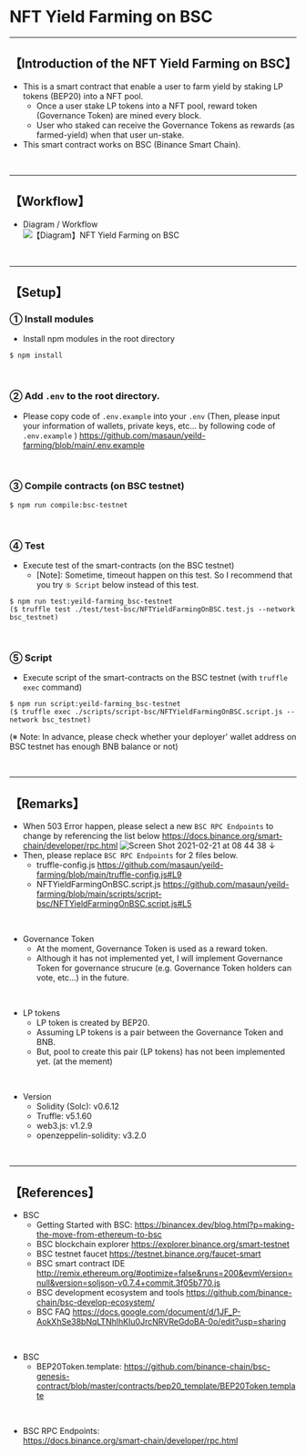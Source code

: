 # NFT Yield Farming on BSC

---

## 【Introduction of the NFT Yield Farming on BSC】

-   This is a smart contract that enable a user to farm yield by staking LP tokens (BEP20) into a NFT pool.
    -   Once a user stake LP tokens into a NFT pool, reward token (Governance Token) are mined every block.
    -   User who staked can receive the Governance Tokens as rewards (as farmed-yield) when that user un-stake.
-   This smart contract works on BSC (Binance Smart Chain).

&nbsp;

---

## 【Workflow】

-   Diagram / Workflow  
    ![【Diagram】NFT Yield Farming on BSC](https://user-images.githubusercontent.com/19357502/108629603-1888a900-74a4-11eb-9337-581f757d7b4c.jpg)

&nbsp;

---

## 【Setup】

### ① Install modules

-   Install npm modules in the root directory

```
$ npm install
```

<br>

### ② Add `.env` to the root directory.

-   Please copy code of `.env.example` into your `.env`
    (Then, please input your information of wallets, private keys, etc... by following code of `.env.example` )
    https://github.com/masaun/yeild-farming/blob/main/.env.example

<br>

### ③ Compile contracts (on BSC testnet)

```
$ npm run compile:bsc-testnet
```

<br>

### ④ Test

-   Execute test of the smart-contracts (on the BSC testnet)
    -   [Note]: Sometime, timeout happen on this test. So I recommend that you try `⑤ Script` below instead of this test.

```
$ npm run test:yeild-farming_bsc-testnet
($ truffle test ./test/test-bsc/NFTYieldFarmingOnBSC.test.js --network bsc_testnet)
```

<br>

### ⑤ Script

-   Execute script of the smart-contracts on the BSC testnet (with `truffle exec` command)

```
$ npm run script:yeild-farming_bsc-testnet
($ truffle exec ./scripts/script-bsc/NFTYieldFarmingOnBSC.script.js --network bsc_testnet)
```

(※ Note: In advance, please check whether your deployer' wallet address on BSC testnet has enough BNB balance or not)

&nbsp;

---

## 【Remarks】

-   When 503 Error happen, please select a new `BSC RPC Endpoints` to change by referencing the list below
    https://docs.binance.org/smart-chain/developer/rpc.html
    ![Screen Shot 2021-02-21 at 08 44 38](https://user-images.githubusercontent.com/19357502/108611369-64463e80-7421-11eb-9e56-166a3321ca22.png)
    ↓
-   Then, please replace `BSC RPC Endpoints` for 2 files below.
    -   truffle-config.js
        https://github.com/masaun/yeild-farming/blob/main/truffle-config.js#L9
    -   NFTYieldFarmingOnBSC.script.js
        https://github.com/masaun/yeild-farming/blob/main/scripts/script-bsc/NFTYieldFarmingOnBSC.script.js#L5

<br>

-   Governance Token
    -   At the moment, Governance Token is used as a reward token.
    -   Although it has not implemented yet, I will implement Governance Token for governance strucure (e.g. Governance Token holders can vote, etc...) in the future.

<br>

-   LP tokens
    -   LP token is created by BEP20.
    -   Assuming LP tokens is a pair between the Governance Token and BNB.
    -   But, pool to create this pair (LP tokens) has not been implemented yet. (at the mement)

<br>

-   Version
    -   Solidity (Solc): v0.6.12
    -   Truffle: v5.1.60
    -   web3.js: v1.2.9
    -   openzeppelin-solidity: v3.2.0

<br>

---

## 【References】

-   BSC
    -   Getting Started with BSC:
        https://binancex.dev/blog.html?p=making-the-move-from-ethereum-to-bsc
    -   BSC blockchain explorer
        https://explorer.binance.org/smart-testnet
    -   BSC testnet faucet
        https://testnet.binance.org/faucet-smart
    -   BSC smart contract IDE
        http://remix.ethereum.org/#optimize=false&runs=200&evmVersion=null&version=soljson-v0.7.4+commit.3f05b770.js
    -   BSC development ecosystem and tools
        https://github.com/binance-chain/bsc-develop-ecosystem/
    -   BSC FAQ
        https://docs.google.com/document/d/1JF_P-AokXhSe38bNqLTNhlhKIu0JrcNRVReGdoBA-0o/edit?usp=sharing

<br>

-   BSC
    -   BEP20Token.template:
        https://github.com/binance-chain/bsc-genesis-contract/blob/master/contracts/bep20_template/BEP20Token.template

<br>

-   BSC RPC Endpoints:  
    https://docs.binance.org/smart-chain/developer/rpc.html
